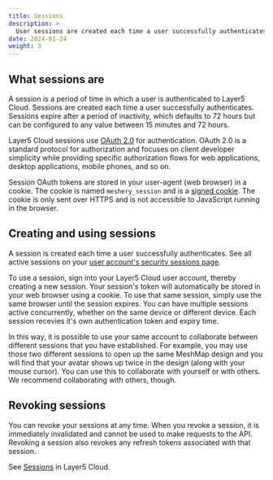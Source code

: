 ```yaml
---
title: Sessions
description: >
  User sessions are created each time a user successfully authenticates.
date: 2024-01-24
weight: 3
---
```


## What sessions are

A session is a period of time in which a user is authenticated to Layer5 Cloud. Sessions are created each time a user successfully authenticates. Sessions expire after a period of inactivity, which defaults to 72 hours but can be configured to any value between 15 minutes and 72 hours.

Layer5 Cloud sessions use [OAuth 2.0](https://oauth.net/2/) for authentication. OAuth 2.0 is a standard protocol for authorization and focuses on client developer simplicity while providing specific authorization flows for web applications, desktop applications, mobile phones, and so on.

Session OAuth tokens are stored in your user-agent (web browser) in a cookie. The cookie is named `meshery_session` and is a [signed cookie](https://expressjs.com/en/advanced/best-practice-security.html#use-signed-cookies). The cookie is only sent over HTTPS and is not accessible to JavaScript running in the browser.

## Creating and using sessions

A session is created each time a user successfully authenticates. See all active sessions on your [user account's security sessions page](https://meshery.layer5.io/security/sessions).

To use a session, sign into your Layer5 Cloud user account, thereby creating a new session. Your session's token will automatically be stored in your web browser using a cookie. To use that same session, simply use the same browser until the session expires. You can have multiple sessions active concurrently, whether on the same device or different device. Each session recevies it's own authentication token and expiry time.

 In this way, it is possible to use your same account to collaborate between different sessions that you have established. For example, you may use those two different sessions to open up the same MeshMap design and you will find that your avatar shows up twice in the design (along with your mouse cursor). You can use this to collaborate with yourself or with others. We recommend collaborating with others, though.

## Revoking sessions

You can revoke your sessions at any time. When you revoke a session, it is immediately invalidated and cannot be used to make requests to the API. Revoking a session also revokes any refresh tokens associated with that session.

See [Sessions](https://meshery.layer5.io/security/sessions) in Layer5 Cloud.
